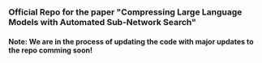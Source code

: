 ### Official Repo for the paper "Compressing Large Language Models with Automated Sub-Network Search"

#### Note: We are in the process of updating the code with major updates to the repo comming soon!

